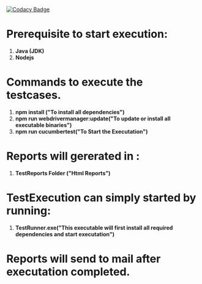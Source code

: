 [![Codacy Badge](https://app.codacy.com/project/badge/Grade/9ec86f6208a9445089531a7358758d1f)](https://www.codacy.com/manual/lkumarra/ProtractorBDDFramework?utm_source=github.com&amp;utm_medium=referral&amp;utm_content=lkumarra/ProtractorBDDFramework&amp;utm_campaign=Badge_Grade)

# Prerequisite to start execution:
1. **Java (JDK)**
2. **Nodejs**

# Commands to execute the testcases.
1. **npm install ("To install all dependencies")**
2. **npm run webdrivermanager:update("To update or install all executable binaries")**
3. **npm run cucumbertest("To Start the Executation")**

# Reports will gererated in :
1. **TestReports Folder ("Html Reports")**

# TestExecution can simply started by running:
1. **TestRunner.exe("This executable will first install all required dependencies and start executation")**

# Reports will send to mail after executation completed.
